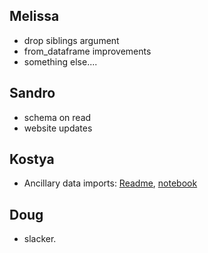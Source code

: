 ## Melissa

- drop siblings argument
- from_dataframe improvements
- something else....

## Sandro

- schema on read
- website updates

## Kostya

- Ancillary data imports: [Readme](kostya_aux_data_import/Readme.md), [notebook](kostya_aux_data_import/hipscat-import.ipynb)


## Doug

- slacker.
